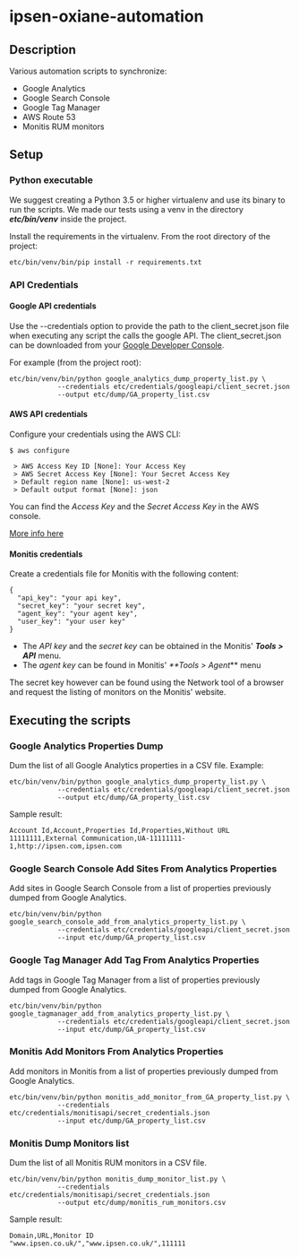 # ipsen-oxiane-automation

## Description

Various automation scripts to synchronize:

- Google Analytics
- Google Search Console
- Google Tag Manager
- AWS Route 53
- Monitis RUM monitors

## Setup

### Python executable

We suggest creating a Python 3.5 or higher virtualenv and use its binary to run the scripts. We made our tests using
a venv in the directory **_etc/bin/venv_** inside the project.

Install the requirements in the virtualenv. From the root directory of the project:

```
etc/bin/venv/bin/pip install -r requirements.txt
```

### API Credentials

#### Google API credentials

Use the --credentials option to provide the path to the client_secret.json file
when executing any script the calls the google API. The client_secret.json can be downloaded from your
[Google Developer Console](https://console.developers.google.com/apis/dashboard "Developer Console").

For example (from the project root):

```
etc/bin/venv/bin/python google_analytics_dump_property_list.py \
            --credentials etc/credentials/googleapi/client_secret.json
            --output etc/dump/GA_property_list.csv
```

#### AWS API credentials

Configure your credentials using the AWS CLI:

```
$ aws configure

 > AWS Access Key ID [None]: Your Access Key
 > AWS Secret Access Key [None]: Your Secret Access Key
 > Default region name [None]: us-west-2
 > Default output format [None]: json
```

You can find the _Access Key_ and the _Secret Access Key_ in the AWS console.

[More info here](http://docs.aws.amazon.com/cli/latest/userguide/cli-chap-getting-started.html "AWS CLI")

#### Monitis credentials

Create a credentials file for Monitis with the following content:

```
{
  "api_key": "your api key",
  "secret_key": "your secret key",
  "agent_key": "your agent key",
  "user_key": "your user key"
}
```

- The _API key_ and the _secret key_ can be obtained in the Monitis' _**Tools > API**_ menu.
- The _agent key_ can be found in Monitis' _**Tools > Agent_** menu

The secret key however can be found using the Network tool of a browser and request the listing of
monitors on the Monitis' website.

## Executing the scripts

### Google Analytics Properties Dump

Dum the list of all Google Analytics properties in a CSV file. Example:

```
etc/bin/venv/bin/python google_analytics_dump_property_list.py \
            --credentials etc/credentials/googleapi/client_secret.json
            --output etc/dump/GA_property_list.csv
```

Sample result:

```
Account Id,Account,Properties Id,Properties,Without URL
11111111,External Communication,UA-11111111-1,http://ipsen.com,ipsen.com
```

### Google Search Console Add Sites From Analytics Properties

Add sites in Google Search Console from a list of properties previously dumped from
Google Analytics.

```
etc/bin/venv/bin/python google_search_console_add_from_analytics_property_list.py \
            --credentials etc/credentials/googleapi/client_secret.json
            --input etc/dump/GA_property_list.csv
```

### Google Tag Manager Add Tag From Analytics Properties

Add tags in Google Tag Manager from a list of properties previously dumped from
Google Analytics.

```
etc/bin/venv/bin/python google_tagmanager_add_from_analytics_property_list.py \
            --credentials etc/credentials/googleapi/client_secret.json
            --input etc/dump/GA_property_list.csv
```

### Monitis Add Monitors From Analytics Properties

Add monitors in Monitis from a list of properties previously dumped from
Google Analytics.

```
etc/bin/venv/bin/python monitis_add_monitor_from_GA_property_list.py \
            --credentials etc/credentials/monitisapi/secret_credentials.json
            --input etc/dump/GA_property_list.csv
```

### Monitis Dump Monitors list

Dum the list of all Monitis RUM monitors in a CSV file.

```
etc/bin/venv/bin/python monitis_dump_monitor_list.py \
            --credentials etc/credentials/monitisapi/secret_credentials.json
            --output etc/dump/monitis_rum_monitors.csv
```

Sample result:

```
Domain,URL,Monitor ID
"www.ipsen.co.uk/","www.ipsen.co.uk/",111111
```